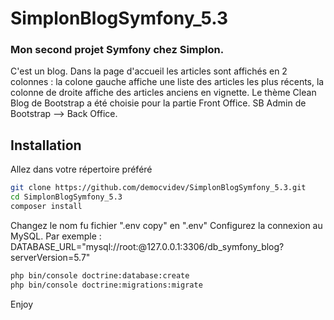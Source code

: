 # SimplonBlogSymfony_5.3

### Mon second projet Symfony chez Simplon.
C'est un blog. Dans la page d'accueil les articles sont affichés en 2 colonnes : 
la colone gauche affiche une liste des articles les plus récents, 
la colonne de droite affiche des articles anciens en vignette.
Le thème Clean Blog de Bootstrap a été choisie pour la partie Front Office.
SB Admin de Bootstrap --> Back Office.

## Installation

Allez dans votre répertoire préféré

```bash
git clone https://github.com/democvidev/SimplonBlogSymfony_5.3.git
cd SimplonBlogSymfony_5.3
composer install
```
Changez le nom fu fichier ".env copy" en ".env"
Configurez la connexion au MySQL. Par exemple : 
DATABASE_URL="mysql://root:@127.0.0.1:3306/db_symfony_blog?serverVersion=5.7"

```bash
php bin/console doctrine:database:create
php bin/console doctrine:migrations:migrate
```
Enjoy
